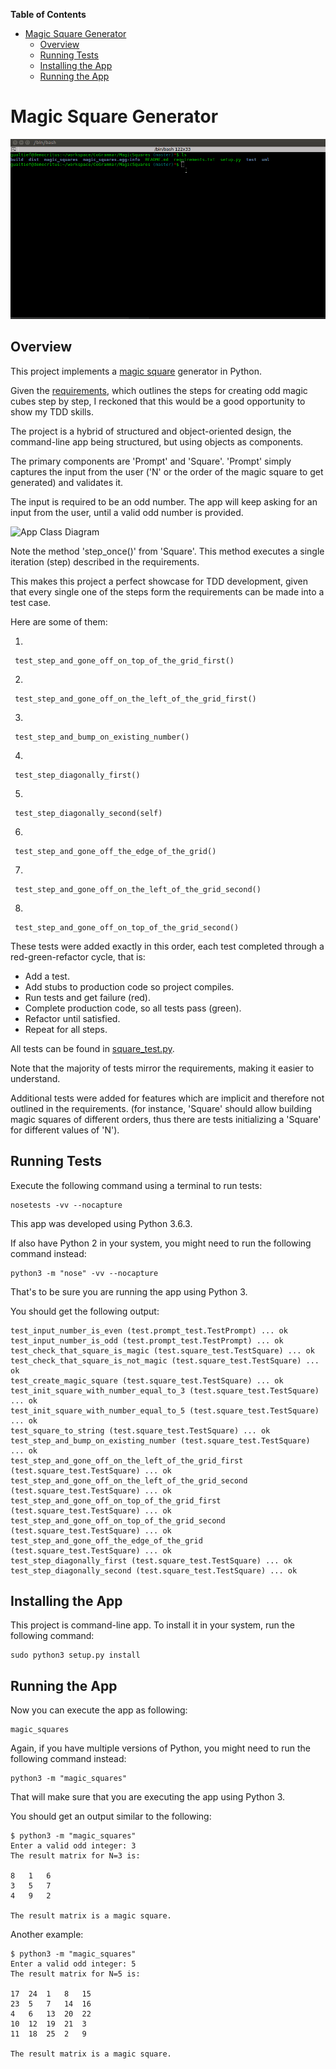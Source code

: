 <!-- START doctoc generated TOC please keep comment here to allow auto update -->
<!-- DON'T EDIT THIS SECTION, INSTEAD RE-RUN doctoc TO UPDATE -->
**Table of Contents**

- [Magic Square Generator](#magic-square-generator)
  - [Overview](#overview)
  - [Running Tests](#running-tests)
  - [Installing the App](#installing-the-app)
  - [Running the App](#running-the-app)

<!-- END doctoc generated TOC please keep comment here to allow auto update -->

# Magic Square Generator

<kbd>![Magic Squares App](./images/magic_squares.gif)</kbd>

## Overview

This project implements a [magic square](https://en.wikipedia.org/wiki/Magic_square#) generator in Python.

Given the [requirements](./requirements/_HR_-_Hiring__Python_Developer_Assessment.pdf), which outlines the steps for creating odd magic cubes step by step, I reckoned that this would be a good opportunity to show my TDD skills.

The project is a hybrid of structured and object-oriented design, the command-line app being structured, but using objects as components.

The primary components are 'Prompt' and 'Square'. 'Prompt' simply captures the input from the user ('N' or the order of the magic square to get generated) and validates it.

The input is required to be an odd number. The app will keep asking for an input from the user, until a valid odd number is provided.

![App Class Diagram](http://www.plantuml.com/plantuml/proxy?cache=no&src=https://raw.githubusercontent.com/marciogualtieri/MagicSquares/master/uml/app.plantuml)

Note the method 'step_once()' from 'Square'. This method executes a single iteration (step) described in the requirements.

This makes this project a perfect showcase for TDD development, given that every single one of the steps form the requirements can be made into a test case.

Here are some of them:

1)

     test_step_and_gone_off_on_top_of_the_grid_first()
2)

     test_step_and_gone_off_on_the_left_of_the_grid_first()
3)

     test_step_and_bump_on_existing_number()
4)

     test_step_diagonally_first()
5)

     test_step_diagonally_second(self)
6)

     test_step_and_gone_off_the_edge_of_the_grid()
7)

     test_step_and_gone_off_on_the_left_of_the_grid_second()
8)

     test_step_and_gone_off_on_top_of_the_grid_second()

These tests were added exactly in this order, each test completed through a red-green-refactor cycle, that is:

- Add a test.
- Add stubs to production code so project compiles.
- Run tests and get failure (red).
- Complete production code, so all tests pass (green).
- Refactor until satisfied.
- Repeat for all steps.

All tests can be found in [square_test.py](./test/square_test.py).

Note that the majority of tests mirror the requirements, making it easier to understand.

Additional tests were added for features which are implicit and therefore not outlined in the requirements.
(for instance, 'Square' should allow building magic squares of different orders, thus there are tests initializing a 'Square' for different values of 'N').

## Running Tests

Execute the following command using a terminal to run tests:

    nosetests -vv --nocapture

This app was developed using Python 3.6.3.

If also have Python 2 in your system, you might need to run the following command instead:

    python3 -m "nose" -vv --nocapture

That's to be sure you are running the app using Python 3.

You should get the following output:

    test_input_number_is_even (test.prompt_test.TestPrompt) ... ok
    test_input_number_is_odd (test.prompt_test.TestPrompt) ... ok
    test_check_that_square_is_magic (test.square_test.TestSquare) ... ok
    test_check_that_square_is_not_magic (test.square_test.TestSquare) ... ok
    test_create_magic_square (test.square_test.TestSquare) ... ok
    test_init_square_with_number_equal_to_3 (test.square_test.TestSquare) ... ok
    test_init_square_with_number_equal_to_5 (test.square_test.TestSquare) ... ok
    test_square_to_string (test.square_test.TestSquare) ... ok
    test_step_and_bump_on_existing_number (test.square_test.TestSquare) ... ok
    test_step_and_gone_off_on_the_left_of_the_grid_first (test.square_test.TestSquare) ... ok
    test_step_and_gone_off_on_the_left_of_the_grid_second (test.square_test.TestSquare) ... ok
    test_step_and_gone_off_on_top_of_the_grid_first (test.square_test.TestSquare) ... ok
    test_step_and_gone_off_on_top_of_the_grid_second (test.square_test.TestSquare) ... ok
    test_step_and_gone_off_the_edge_of_the_grid (test.square_test.TestSquare) ... ok
    test_step_diagonally_first (test.square_test.TestSquare) ... ok
    test_step_diagonally_second (test.square_test.TestSquare) ... ok

## Installing the App

This project is command-line app. To install it in your system, run the following command:

    sudo python3 setup.py install

## Running the App

Now you can execute the app as following:

    magic_squares

Again, if you have multiple versions of Python, you might need to run the following command instead:

    python3 -m "magic_squares"

That will make sure that you are executing the app using Python 3.

You should get an output similar to the following:

    $ python3 -m "magic_squares"
    Enter a valid odd integer: 3
    The result matrix for N=3 is:

    8	1	6
    3	5	7
    4	9	2

    The result matrix is a magic square.

Another example:

    $ python3 -m "magic_squares"
    Enter a valid odd integer: 5
    The result matrix for N=5 is:

    17	24	1	8	15
    23	5	7	14	16
    4	6	13	20	22
    10	12	19	21	3
    11	18	25	2	9

    The result matrix is a magic square.

